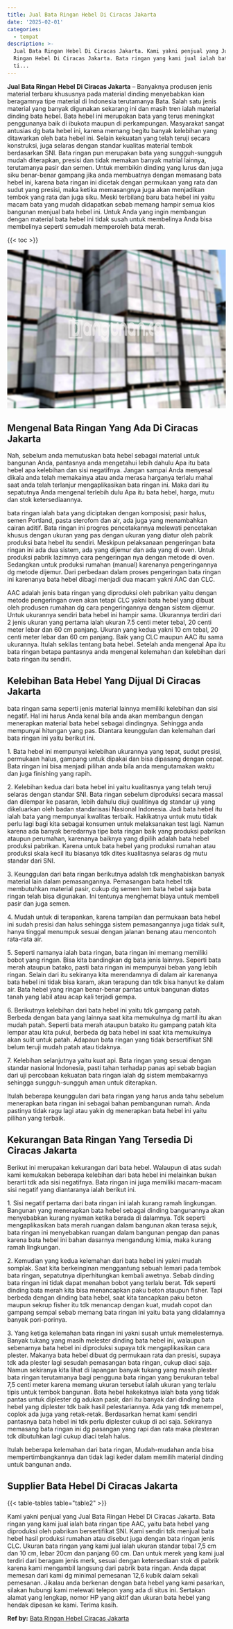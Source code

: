 ```yaml
---
title: Jual Bata Ringan Hebel Di Ciracas Jakarta
date: '2025-02-01'
categories:
  - tempat
description: >-
  Jual Bata Ringan Hebel Di Ciracas Jakarta. Kami yakni penjual yang Jual Bata
  Ringan Hebel Di Ciracas Jakarta. Bata ringan yang kami jual ialah bata ringan
  ti...
---
```


**Jual Bata Ringan Hebel Di Ciracas Jakarta** – Banyaknya produsen jenis material terbaru khususnya pada material dinding menyebabkan kian beragamnya tipe material di Indonesia terutamanya Bata. Salah satu jenis material yang banyak digunakan sekarang ini dan masih tren ialah material dinding bata hebel. Bata hebel ini merupakan bata yang terus meningkat penggunanya baik di ibukota maupun di perkampungan. Masyarakat sangat antusias dg bata hebel ini, karena memang begitu banyak kelebihan yang ditawarkan oleh bata hebel ini. Selain kekuatan yang telah teruji secara konstruksi, juga selaras dengan standar kualitas material tembok berdasarkan SNI. Bata ringan pun merupakan bata yang sungguh-sungguh mudah diterapkan, presisi dan tidak memakan banyak matrial lainnya, terutamanya pasir dan semen. Untuk membikin dinding yang lurus dan juga siku benar-benar gampang jika anda membuatnya dengan memasang bata hebel ini, karena bata ringan ini dicetak dengan permukaan yang rata dan sudut yang presisi, maka ketika memasangnya juga akan menjadikan tembok yang rata dan juga siku. Meski terbilang baru bata hebel ini yaitu macam bata yang mudah didapatkan sebab memang hampir semua kios bangunan menjual bata hebel ini. Untuk Anda yang ingin membangun dengan material bata hebel ini tidak susah untuk membelinya Anda bisa membelinya seperti semudah memperoleh bata merah.

{{< toc >}}

![Jual Bata Ringan Hebel Di Ciracas Jakarta](/images/jual-hebel-murah-31.png)

## Mengenal Bata Ringan Yang Ada Di Ciracas Jakarta

Nah, sebelum anda memutuskan bata hebel sebagai material untuk bangunan Anda, pantasnya anda mengetahui lebih dahulu Apa itu bata hebel apa kelebihan dan sisi negatifnya. Jangan sampai Anda menyesal dikala anda telah memakainya atau anda merasa harganya terlalu mahal saat anda telah terlanjur mengaplikasikan bata ringan ini. Maka dari itu sepatutnya Anda mengenal terlebih dulu Apa itu bata hebel, harga, mutu dan stok ketersediaannya.

bata ringan ialah bata yang diciptakan dengan komposisi; pasir halus, semen Portland, pasta sterofom dan air, ada juga yang menambahkan cairan aditif. Bata ringan ini progres pencetakannya melewati pencetakan khusus dengan ukuran yang pas dengan ukuran yang diatur oleh pabrik produksi bata hebel itu sendiri. Meskipun pelaksanaan pengeringan bata ringan ini ada dua sistem, ada yang dijemur dan ada yang di oven. Untuk produksi pabrik lazimnya cara pengeringan nya dengan metode di oven. Sedangkan untuk produksi rumahan (manual) karenanya pengeringannya dg metode dijemur. Dari perbedaan dalam proses pengeringan bata ringan ini karenanya bata hebel dibagi menjadi dua macam yakni AAC dan CLC.

AAC adalah jenis bata ringan yang diproduksi oleh pabrikan yaitu dengan metode pengeringan oven akan tetapi CLC yakni bata hebel yang dibuat oleh produsen rumahan dg cara pengeringannya dengan sistem dijemur. Untuk ukurannya sendiri bata hebel ini hampir sama. Ukurannya terdiri dari 2 jenis ukuran yang pertama ialah ukuran 7.5 centi meter tebal, 20 centi meter lebar dan 60 cm panjang. Ukuran yang kedua yakni 10 cm tebal, 20 centi meter lebar dan 60 cm panjang. Baik yang CLC maupun AAC itu sama ukurannya. Itulah sekilas tentang bata hebel. Setelah anda mengenal Apa itu bata ringan betapa pantasnya anda mengenal kelemahan dan kelebihan dari bata ringan itu sendiri.

## Kelebihan Bata Hebel Yang Dijual Di Ciracas Jakarta

bata ringan sama seperti jenis material lainnya memiliki kelebihan dan sisi negatif. Hal ini harus Anda kenal bila anda akan membangun dengan menerapkan material bata hebel sebagai dindingnya. Sehingga anda mempunyai hitungan yang pas. Diantara keunggulan dan kelemahan dari bata ringan ini yaitu berikut ini.

1\. Bata hebel ini mempunyai kelebihan ukurannya yang tepat, sudut presisi, permukaan halus, gampang untuk dipakai dan bisa dipasang dengan cepat. Bata ringan ini bisa menjadi pilihan anda bila anda mengutamakan waktu dan juga finishing yang rapih.

2\. Kelebihan kedua dari bata hebel ini yaitu kualitasnya yang telah teruji selaras dengan standar SNI. Bata ringan sebelum diproduksi secara massal dan dilempar ke pasaran, lebih dahulu diuji qualitinya dg standar uji yang dikeluarkan oleh badan standarisasi Nasional Indonesia. Jadi bata hebel itu ialah bata yang mempunyai kwalitas terbaik. Hakikatnya untuk mutu tidak perlu lagi bagi kita sebagai konsumen untuk melaksanakan test lagi. Namun karena ada banyak beredarnya tipe bata ringan baik yang produksi pabrikan ataupun perumahan, karenanya baiknya yang dipilih adalah bata hebel produksi pabrikan. Karena untuk bata hebel yang produksi rumahan atau produksi skala kecil itu biasanya tdk dites kualitasnya selaras dg mutu standar dari SNI.

3\. Keunggulan dari bata ringan berikutnya adalah tdk menghabiskan banyak material lain dalam pemasangannya. Pemasangan bata hebel tdk membutuhkan material pasir, cukup dg semen lem bata hebel saja bata ringan telah bisa digunakan. Ini tentunya menghemat biaya untuk membeli pasir dan juga semen.

4\. Mudah untuk di terapankan, karena tampilan dan permukaan bata hebel ini sudah presisi dan halus sehingga sistem pemasangannya juga tidak sulit, hanya tinggal menumpuk sesuai dengan jalanan benang atau mencontoh rata-rata air.

5\. Seperti namanya ialah bata ringan, bata ringan ini memang memiliki bobot yang ringan. Bisa kita bandingkan dg bata jenis lainnya. Seperti bata merah ataupun batako, pasti bata ringan ini mempunyai beban yang lebih ringan. Selain dari itu sekiranya kita merendamnya di dalam air karenanya bata hebel ini tidak bisa karam, akan terapung dan tdk bisa hanyut ke dalam air. Bata hebel yang ringan benar-benar pantas untuk bangunan diatas tanah yang labil atau acap kali terjadi gempa.

6\. Berikutnya kelebihan dari bata hebel ini yaitu tdk gampang patah. Berbeda dengan bata yang lainnya saat kita memukulnya dg martil itu akan mudah patah. Seperti bata merah ataupun batako itu gampang patah kita lempar atau kita pukul, berbeda dg bata hebel ini saat kita memukulnya akan sulit untuk patah. Adapaun bata ringan yang tidak bersertifikat SNI belum teruji mudah patah atau tidaknya.

7\. Kelebihan selanjutnya yaitu kuat api. Bata ringan yang sesuai dengan standar nasional Indonesia, pasti tahan terhadap panas api sebab bagian dari uji percobaan kekuatan bata ringan ialah dg sistem membakarnya sehingga sungguh-sungguh aman untuk diterapkan.

Itulah beberapa keunggulan dari bata ringan yang harus anda tahu sebelum menerapkan bata ringan ini sebagai bahan pembangunan rumah. Anda pastinya tidak ragu lagi atau yakin dg menerapkan bata hebel ini yaitu pilihan yang terbaik.

## Kekurangan Bata Ringan Yang Tersedia Di Ciracas Jakarta

Berikut ini merupakan kekurangan dari bata hebel. Walaupun di atas sudah kami kemukakan beberapa kelebihan dari bata hebel ini melainkan bukan berarti tdk ada sisi negatifnya. Bata ringan ini juga memiliki macam-macam sisi negatif yang diantaranya ialah berikut ini.

1\. Sisi negatif pertama dari bata ringan ini ialah kurang ramah lingkungan. Bangunan yang menerapkan bata hebel sebagai dinding bangunannya akan menyebabkan kurang nyaman ketika berada di dalamnya. Tdk seperti mengaplikasikan bata merah ruangan dalam bangunan akan terasa sejuk, bata ringan ini menyebabkan ruangan dalam bangunan pengap dan panas karena bata hebel ini bahan dasarnya mengandung kimia, maka kurang ramah lingkungan.

2\. Kemudian yang kedua kelemahan dari bata hebel ini yakni mudah somplak. Saat kita berkeinginan menggantung sebuah lemari pada tembok bata ringan, sepatutnya diperhitungkan kembali awetnya. Sebab dinding bata ringan ini tidak dapat menahan bobot yang terlalu berat. Tdk seperti dinding bata merah kita bisa menancapkan paku beton ataupun fisher. Tapi berbeda dengan dinding bata hebel, saat kita tancapkan paku beton maupun sekrup fisher itu tdk menancap dengan kuat, mudah copot dan gampang sempal sebab memang bata ringan ini yaitu bata yang didalamnya banyak pori-porinya.

3\. Yang ketiga kelemahan bata ringan ini yakni susah untuk memelesternya. Banyak tukang yang masih melester dinding bata hebel ini, walaupun sebenarnya bata hebel ini diproduksi supaya tdk mengaplikasikan cara plester. Makanya bata hebel dibuat dg permukaan rata dan presisi, supaya tdk ada plester lagi sesudah pemasangan bata ringan, cukup diaci saja. Namun sekiranya kita lihat di lapangan banyak tukang yang masih plester bata ringan terutamanya bagi pengguna bata ringan yang berukuran tebal 7,5 centi meter karena memang ukuran tersebut ialah ukuran yang terlalu tipis untuk tembok bangunan. Bata hebel hakekatnya ialah bata yang tidak pantas untuk diplester dg adukan pasir, dari itu banyak dari dinding bata hebel yang diplester tdk baik hasil pelestariannya. Ada yang tdk menempel, coplok ada juga yang retak-retak. Berdasarkan hemat kami sendiri pantasnya bata hebel ini tdk perlu diplester cukup di aci saja. Sekiranya memasang bata ringan ini dg pasangan yang rapi dan rata maka plesteran tdk dibutuhkan lagi cukup diaci telah halus.

Itulah beberapa kelemahan dari bata ringan, Mudah-mudahan anda bisa mempertimbangkannya dan tidak lagi keder dalam memilih material dinding untuk bangunan anda.

## Supplier Bata Hebel Di Ciracas Jakarta

{{< table-tables table="table2" >}}

Kami yakni penjual yang Jual Bata Ringan Hebel Di Ciracas Jakarta. Bata ringan yang kami jual ialah bata ringan tipe AAC, yaitu bata hebel yang diproduksi oleh pabrikan bersertifikat SNI. Kami sendiri tdk menjual bata hebel hasil produksi rumahan atau disebut juga dengan bata ringan jenis CLC. Ukuran bata ringan yang kami jual ialah ukuran standar tebal 7,5 cm dan 10 cm, lebar 20cm dan panjang 60 cm. Dan untuk merek yang kami jual terdiri dari beragam jenis merk, sesuai dengan ketersediaan stok di pabrik karena kami mengambil langsung dari pabrik bata ringan. Anda dapat memesan dari kami dg minimal pemesanan 12,6 kubik dalam sekali pemesanan. Jikalau anda berkenan dengan bata hebel yang kami pasarkan, silakan hubungi kami melewati telepon yang ada di situs ini. Sertakan alamat yang lengkap, nomor HP yang aktif dan ukuran bata hebel yang hendak dipesan ke kami. Terima kasih.

**Ref by:** [Bata Ringan Hebel Ciracas Jakarta](https://id.wikipedia.org/wiki/Bata)
